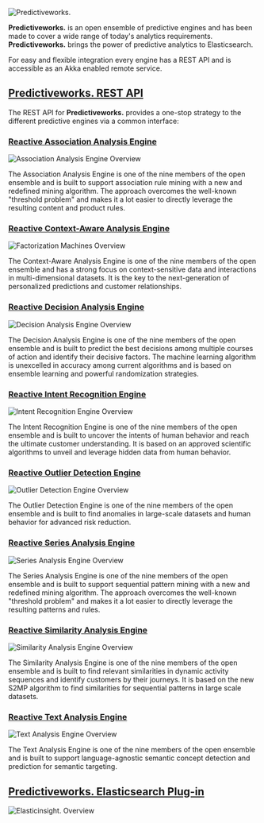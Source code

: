 ![Predictiveworks.](https://raw.githubusercontent.com/skrusche63/spark-insight/master/images/predictiveworks.png)

**Predictiveworks.** is an open ensemble of predictive engines and has been made to cover a wide range of today's analytics 
requirements. **Predictiveworks.**  brings the power of predictive analytics to Elasticsearch.

For easy and flexible integration every engine has a REST API and is accessible as an Akka enabled remote service.

## [Predictiveworks. REST API](https://github.com/skrusche63/spark-rest)

The REST API for **Predictiveworks.** provides a one-stop strategy to the different predictive engines via a common interface:

### [Reactive Association Analysis Engine](https://github.com/skrusche63/spark-arules)

![Association Analysis Engine Overview](https://raw.githubusercontent.com/skrusche63/spark-insight/master/images/association-rules-overview.png)

The Association Analysis Engine is one of the nine members of the open ensemble and is built to support association rule mining with a new and redefined 
mining algorithm. The approach overcomes the well-known "threshold problem" and makes it a lot easier to directly leverage the resulting content and product rules.


### [Reactive Context-Aware Analysis Engine](https://github.com/skrusche63/spark-fm)

![Factorization Machines Overview](https://raw.githubusercontent.com/skrusche63/spark-insight/master/images/factorization-machines-overview.png)

The Context-Aware Analysis Engine is one of the nine members of the open ensemble and has a strong focus on context-sensitive data and interactions in 
multi-dimensional datasets. It is the key to the next-generation of personalized predictions and customer relationships.
  

### [Reactive Decision Analysis Engine](https://github.com/skrusche63/spark-decision)

![Decision Analysis Engine Overview](https://raw.githubusercontent.com/skrusche63/spark-insight/master/images/decision-analysis-overview.png)

The Decision Analysis Engine is one of the nine members of the open ensemble and is built to predict the best decisions among multiple courses of action 
and identify their decisive factors. The machine learning algorithm is unexcelled in accuracy among current algorithms and is based on ensemble learning 
and powerful randomization strategies. 


### [Reactive Intent Recognition Engine](https://github.com/skrusche63/spark-intent)

![Intent Recognition Engine Overview](https://raw.githubusercontent.com/skrusche63/spark-insight/master/images/intent-recognition-overview.png)

The Intent Recognition Engine is one of the nine members of the open ensemble and is built to uncover the intents of human behavior and reach
the ultimate customer understanding. It is based on an approved scientific algorithms to unveil and leverage hidden data from human behavior. 


### [Reactive Outlier Detection Engine](https://github.com/skrusche63/spark-outlier)

![Outlier Detection Engine Overview](https://raw.githubusercontent.com/skrusche63/spark-insight/master/images/outlier-detection-overview.png)

The Outlier Detection Engine is one of the nine members of the open ensemble and is built to find anomalies in large-scale datasets and human behavior 
for advanced risk reduction. 


### [Reactive Series Analysis Engine](https://github.com/skrusche63/spark-fsm)

![Series Analysis Engine Overview](https://raw.githubusercontent.com/skrusche63/spark-insight/master/images/series-analysis-overview.png)

The Series Analysis Engine is one of the nine members of the open ensemble and is built to support sequential pattern mining with a new and redefined 
mining algorithm. The approach overcomes the well-known "threshold problem" and makes it a lot easier to directly leverage the resulting patterns and rules.


### [Reactive Similarity Analysis Engine](https://github.com/skrusche63/spark-cluster)

![Similarity Analysis Engine Overview](https://raw.githubusercontent.com/skrusche63/spark-insight/master/images/similarity-analysis-overview.png)

The Similarity Analysis Engine is one of the nine members of the open ensemble and is built to find relevant similarities in dynamic activity sequences and 
identify customers by their journeys. It is based on the new S2MP algorithm to find similarities for sequential patterns in large scale datasets. 


### [Reactive Text Analysis Engine](https://github.com/skrusche63/spark-text)

![Text Analysis Engine Overview](https://raw.githubusercontent.com/skrusche63/spark-insight/master/images/text-analysis-overview.png)

The Text Analysis Engine is one of the nine members of the open ensemble and is built to support language-agnostic semantic concept detection and prediction 
for semantic targeting.

## [Predictiveworks. Elasticsearch Plug-in](https://github.com/skrusche63/elastic-insight)

![Elasticinsight. Overview](https://raw.githubusercontent.com/skrusche63/spark-insight/master/images/elasticinsight_640.png)

